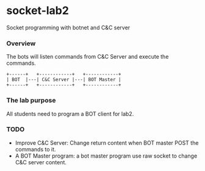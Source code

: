 # socket-lab2
Socket programming with botnet and C&amp;C server


### Overview

The bots will listen commands from C&C Server and execute the commands.

```
+------+   +------------+   +------------+
| BOT  |---| C&C Server |---| BOT Master |
+------+   +------------+   +------------+
```

### The lab purpose

All students need to program a BOT client for lab2.

### TODO

* Improve C&C Server: Change return content when BOT master POST the commands to it. 
* A BOT Master program: a bot master program use raw socket to change C&C server content.

